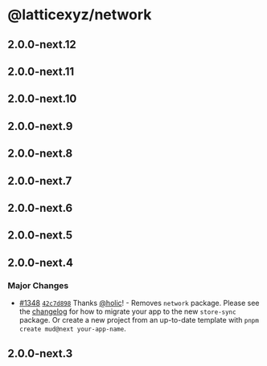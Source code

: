 # @latticexyz/network

## 2.0.0-next.12

## 2.0.0-next.11

## 2.0.0-next.10

## 2.0.0-next.9

## 2.0.0-next.8

## 2.0.0-next.7

## 2.0.0-next.6

## 2.0.0-next.5

## 2.0.0-next.4

### Major Changes

- [#1348](https://github.com/latticexyz/mud/pull/1348) [`42c7d898`](https://github.com/latticexyz/mud/commit/42c7d898630c93805a5e345bdc8d87c2674b5110) Thanks [@holic](https://github.com/holic)! - Removes `network` package. Please see the [changelog](https://mud.dev/changelog) for how to migrate your app to the new `store-sync` package. Or create a new project from an up-to-date template with `pnpm create mud@next your-app-name`.

## 2.0.0-next.3
